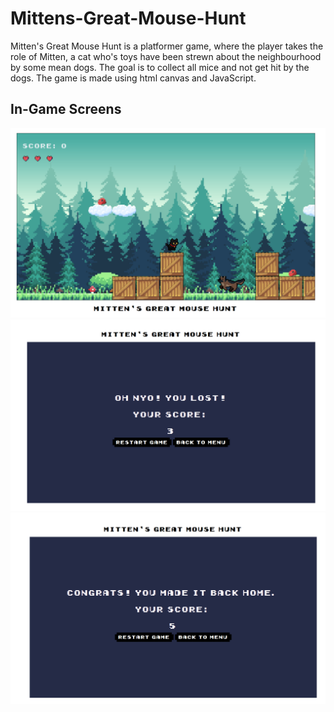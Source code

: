 # Mittens-Great-Mouse-Hunt
Mitten's Great Mouse Hunt is a platformer game, where the player takes the role of Mitten, a cat who's toys have been strewn about the neighbourhood by some mean dogs. The goal is to collect all mice and not get hit by the dogs. The game is made using html canvas and JavaScript.

## In-Game Screens
![gameplay](Gameplay.PNG)
![gameOver](GameOver.PNG)
![gameWon](GameWon.PNG)
